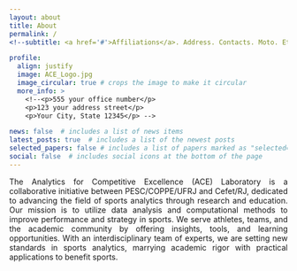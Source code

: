 ```yaml
---
layout: about
title: About
permalink: /
<!--subtitle: <a href='#'>Affiliations</a>. Address. Contacts. Moto. Etc.-->

profile:
  align: justify
  image: ACE_Logo.jpg
  image_circular: true # crops the image to make it circular
  more_info: >
    <!--<p>555 your office number</p>
    <p>123 your address street</p>
    <p>Your City, State 12345</p> -->

news: false  # includes a list of news items
latest_posts: true  # includes a list of the newest posts
selected_papers: false # includes a list of papers marked as "selected={true}"
social: false  # includes social icons at the bottom of the page
---
```


<p align="justify">
The Analytics for Competitive Excellence (ACE) Laboratory is a collaborative initiative between PESC/COPPE/UFRJ and Cefet/RJ, dedicated to advancing the field of sports analytics through research and education. Our mission is to utilize data analysis and computational methods to improve performance and strategy in sports. We serve athletes, teams, and the academic community by offering insights, tools, and learning opportunities. With an interdisciplinary team of experts, we are setting new standards in sports analytics, marrying academic rigor with practical applications to benefit sports.</p>
